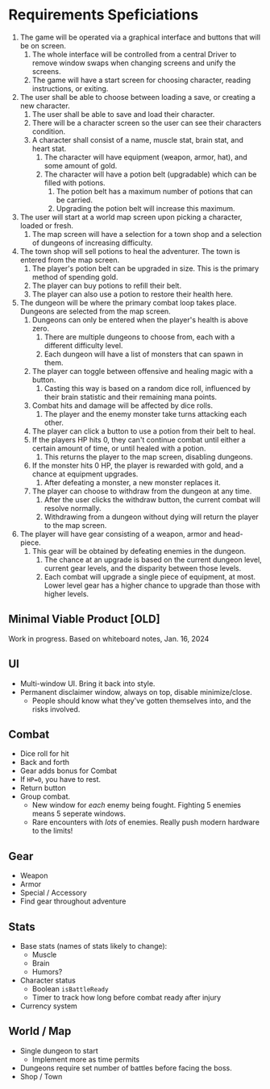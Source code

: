 # Requirements Speficiations

1. The game will be operated via a graphical interface and buttons that will be on screen.
    1. The whole interface will be controlled from a central Driver to remove window swaps when changing screens and unify the screens.
    2. The game will have a start screen for choosing character, reading instructions, or exiting.
2. The user shall be able to choose between loading a save, or creating a new character.
    1. The user shall be able to save and load their character.
    2. There will be a character screen so the user can see their characters condition.
    3. A character shall consist of a name, muscle stat, brain stat, and heart stat.
        1. The character will have equipment (weapon, armor, hat), and some amount of gold.
        2. The character will have a potion belt (upgradable) which can be filled with potions.
            1. The potion belt has a maximum number of potions that can be carried.
            2. Upgrading the potion belt will increase this maximum.
3. The user will start at a world map screen upon picking a character, loaded or fresh.
    1. The map screen will have a selection for a town shop and a selection of dungeons of increasing difficulty.
4. The town shop will sell potions to heal the adventurer. The town is entered from the map screen.
    1. The player's potion belt can be upgraded in size.  This is the primary method of spending gold.
    2. The player can buy potions to refill their belt.
    3. The player can also use a potion to restore their health here.
5. The dungeon will be where the primary combat loop takes place.  Dungeons are selected from the map screen.
    1. Dungeons can only be entered when the player's health is above zero.
        1. There are multiple dungeons to choose from, each with a different difficulty level.
        2. Each dungeon will have a list of monsters that can spawn in them.
    2. The player can toggle between offensive and healing magic with a button.
        1. Casting this way is based on a random dice roll, influenced by their brain statistic and their remaining mana points.
    3. Combat hits and damage will be affected by dice rolls.
        1. The player and the enemy monster take turns attacking each other.
    4. The player can click a button to use a potion from their belt to heal.
    5. If the players HP hits 0, they can't continue combat until either a certain amount of time, or until healed with a potion.
        1. This returns the player to the map screen, disabling dungeons.
    6. If the monster hits 0 HP, the player is rewarded with gold, and a chance at equipment upgrades.
        1. After defeating a monster, a new monster replaces it.
    7. The player can choose to withdraw from the dungeon at any time.
        1. After the user clicks the withdraw button, the current combat will resolve normally.
        2. Withdrawing from a dungeon without dying will return the player to the map screen.
6. The player will have gear consisting of a weapon, armor and head-piece.
    1. This gear will be obtained by defeating enemies in the dungeon.
        1. The chance at an upgrade is based on the current dungeon level, current gear levels, and the disparity between those levels.
        2. Each combat will upgrade a single piece of equipment, at most.  Lower level gear has a higher chance to upgrade than those with higher levels.

## Minimal Viable Product [OLD]

Work in progress.  Based on whiteboard notes, Jan. 16, 2024

## UI

- Multi-window UI.  Bring it back into style.
- Permanent disclaimer window, always on top, disable minimize/close.
    - People should know what they've gotten themselves into, and the risks involved.

## Combat

- Dice roll for hit
- Back and forth
- Gear adds bonus for Combat
- If `HP=0`, you have to rest.
- Return button
- Group combat.
    - New window for *each* enemy being fought.  Fighting 5 enemies means 5 seperate windows.
    - Rare encounters with *lots* of enemies.  Really push modern hardware to the limits!

## Gear

- Weapon
- Armor
- Special / Accessory
- Find gear throughout adventure

## Stats

- Base stats (names of stats likely to change):
    - Muscle
    - Brain
    - Humors?
- Character status
    - Boolean `isBattleReady`
    - Timer to track how long before combat ready after injury
- Currency system

## World / Map

- Single dungeon to start
    - Implement more as time permits
- Dungeons require set number of battles before facing the boss.
- Shop / Town
